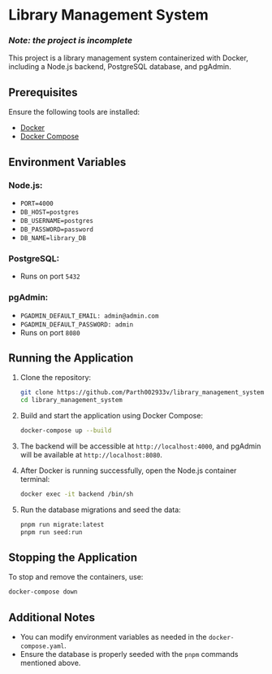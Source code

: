 # Library Management System

### *Note: the project is incomplete*

This project is a library management system containerized with Docker, including a Node.js backend, PostgreSQL database, and pgAdmin.

## Prerequisites

Ensure the following tools are installed:
- [Docker](https://www.docker.com/get-started)
- [Docker Compose](https://docs.docker.com/compose/install/)

## Environment Variables

### Node.js:
- `PORT=4000`
- `DB_HOST=postgres`
- `DB_USERNAME=postgres`
- `DB_PASSWORD=password`
- `DB_NAME=library_DB`

### PostgreSQL:
- Runs on port `5432`

### pgAdmin:
- `PGADMIN_DEFAULT_EMAIL: admin@admin.com`
- `PGADMIN_DEFAULT_PASSWORD: admin`
- Runs on port `8080`

## Running the Application

1. Clone the repository:
   ```bash
   git clone https://github.com/Parth002933v/library_management_system.git
   cd library_management_system
   ```

2. Build and start the application using Docker Compose:
   ```bash
   docker-compose up --build
   ```

3. The backend will be accessible at `http://localhost:4000`, and pgAdmin will be available at `http://localhost:8080`.

4. After Docker is running successfully, open the Node.js container terminal:
   ```bash
   docker exec -it backend /bin/sh
   ```

5. Run the database migrations and seed the data:
   ```bash
   pnpm run migrate:latest
   pnpm run seed:run
   ```

## Stopping the Application

To stop and remove the containers, use:
```bash
docker-compose down
```

## Additional Notes

- You can modify environment variables as needed in the `docker-compose.yaml`.
- Ensure the database is properly seeded with the `pnpm` commands mentioned above.

